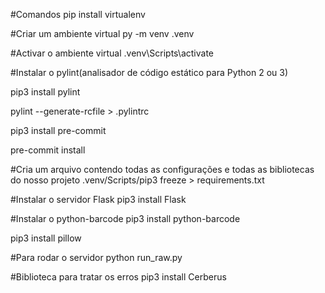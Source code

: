 #Comandos
pip install virtualenv

#Criar um ambiente virtual
py -m venv .venv

#Activar o ambiente virtual
.venv\Scripts\activate

#Instalar o pylint(analisador de código estático para Python 2 ou 3)

pip3 install pylint


pylint --generate-rcfile > .pylintrc


pip3 install pre-commit


pre-commit install

#Cria um arquivo contendo todas as configurações e todas as   bibliotecas do nosso projeto
.venv/Scripts/pip3 freeze > requirements.txt

#Instalar o servidor Flask
pip3 install Flask


#Instalar o python-barcode
pip3 install python-barcode 

pip3 install pillow


#Para rodar o servidor
python run_raw.py

#Biblioteca para tratar os erros
pip3 install Cerberus